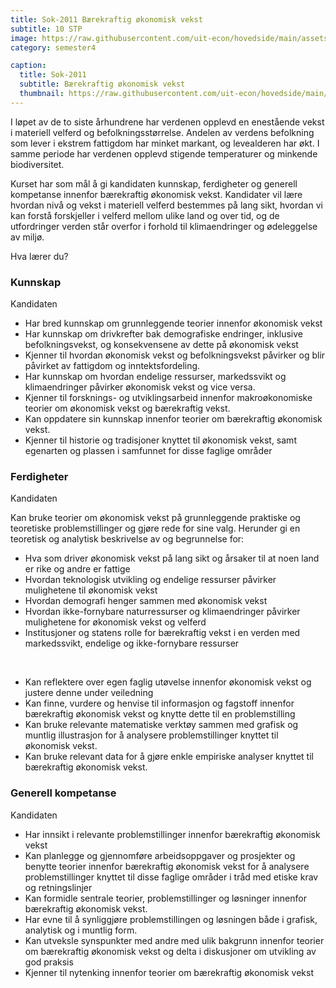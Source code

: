 ```yaml
---
title: Sok-2011 Bærekraftig økonomisk vekst
subtitle: 10 STP
image: https://raw.githubusercontent.com/uit-econ/hovedside/main/assets/img/Sok-2011.jpg
category: semester4

caption:
  title: Sok-2011
  subtitle: Bærekraftig økonomisk vekst
  thumbnail: https://raw.githubusercontent.com/uit-econ/hovedside/main/assets/img/Sok-2011.jpg
---
```

 

I løpet av de to siste århundrene har verdenen opplevd en enestående vekst i materiell velferd og befolkningsstørrelse. Andelen av verdens befolkning som lever i ekstrem fattigdom har minket markant, og levealderen har økt. I samme periode har verdenen opplevd stigende temperaturer og minkende biodiversitet.

Kurset har som mål å gi kandidaten kunnskap, ferdigheter og generell kompetanse innenfor bærekraftig økonomisk vekst. Kandidater vil lære hvordan nivå og vekst i materiell velferd bestemmes på lang sikt, hvordan vi kan forstå forskjeller i velferd mellom ulike land og over tid, og de utfordringer verden står overfor i forhold til klimaendringer og ødeleggelse av miljø. 

Hva lærer du?

### Kunnskap

Kandidaten

- Har bred kunnskap om grunnleggende teorier innenfor økonomisk vekst
- Har kunnskap om drivkrefter bak demografiske endringer, inklusive befolkningsvekst, og konsekvensene av dette på økonomisk vekst
- Kjenner til hvordan økonomisk vekst og befolkningsvekst påvirker og blir påvirket av fattigdom og inntektsfordeling. 
- Har kunnskap om hvordan endelige ressurser, markedssvikt og klimaendringer påvirker økonomisk vekst og vice versa.
- Kjenner til forsknings- og utviklingsarbeid innenfor makroøkonomiske teorier om økonomisk vekst og bærekraftig vekst.
- Kan oppdatere sin kunnskap innenfor teorier om bærekraftig økonomisk vekst.
- Kjenner til historie og tradisjoner knyttet til økonomisk vekst, samt egenarten og plassen i samfunnet for disse faglige områder
 

### Ferdigheter

Kandidaten

Kan bruke teorier om økonomisk vekst på grunnleggende praktiske og teoretiske problemstillinger og gjøre rede for sine valg. Herunder gi en teoretisk og analytisk beskrivelse av og begrunnelse for:
- Hva som driver økonomisk vekst på lang sikt og årsaker til at noen land er rike og andre er fattige
- Hvordan teknologisk utvikling og endelige ressurser påvirker mulighetene til økonomisk vekst
- Hvordan demografi henger sammen med økonomisk vekst
- Hvordan ikke-fornybare naturressurser og klimaendringer påvirker mulighetene for økonomisk vekst og velferd
- Institusjoner og statens rolle for bærekraftig vekst i en verden med markedssvikt, endelige og ikke-fornybare ressurser

</br>

- Kan reflektere over egen faglig utøvelse innenfor økonomisk vekst og justere denne under veiledning
- Kan finne, vurdere og henvise til informasjon og fagstoff innenfor bærekraftig økonomisk vekst og knytte dette til en problemstilling
- Kan bruke relevante matematiske verktøy sammen med grafisk og muntlig illustrasjon for å analysere problemstillinger knyttet til økonomisk vekst.
- Kan bruke relevant data for å gjøre enkle empiriske analyser knyttet til bærekraftig økonomisk vekst.
 

### Generell kompetanse

Kandidaten

- Har innsikt i relevante problemstillinger innenfor bærekraftig økonomisk vekst
- Kan planlegge og gjennomføre arbeidsoppgaver og prosjekter og benytte teorier innenfor bærekraftig økonomisk vekst for å analysere problemstillinger knyttet til disse faglige områder i tråd med etiske krav og retningslinjer
- Kan formidle sentrale teorier, problemstillinger og løsninger innenfor bærekraftig økonomisk vekst.
- Har evne til å synliggjøre problemstillingen og løsningen både i grafisk, analytisk og i muntlig form.
- Kan utveksle synspunkter med andre med ulik bakgrunn innenfor teorier om bærekraftig økonomisk vekst og delta i diskusjoner om utvikling av god praksis
- Kjenner til nytenking innenfor teorier om bærekraftig økonomisk vekst


 
